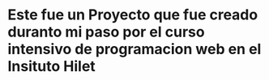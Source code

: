 <h1> Este fue un Proyecto que fue creado duranto mi paso por el curso intensivo de programacion web en el Insituto Hilet
</h1>
